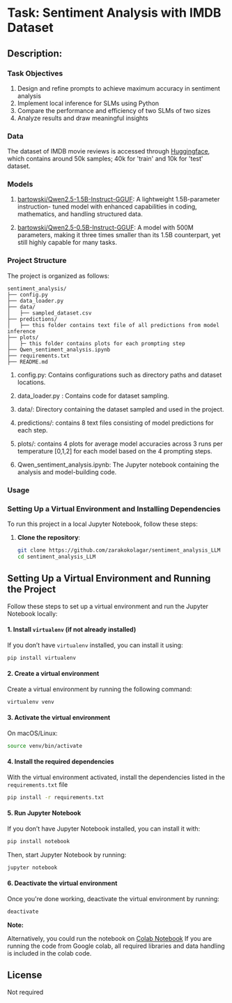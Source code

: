 # Task: Sentiment Analysis with IMDB Dataset 

## Description:

### Task Objectives

1. Design and refine prompts to achieve maximum accuracy in sentiment analysis
2. Implement local inference for SLMs using Python
3. Compare the performance and efficiency of two SLMs of two sizes
4. Analyze results and draw meaningful insights



### Data

The dataset of IMDB movie reviews is accessed through [Huggingface](https://huggingface.co/datasets/ajaykarthick/imdb-movie-reviews), which contains around 50k samples; 40k for 'train' and 10k for 'test' dataset.

### Models 

1. [bartowski/Qwen2.5-1.5B-Instruct-GGUF](https://huggingface.co/bartowski/Qwen2.5-1.5B-Instruct-GGUF/blob/main/Qwen2.5-1.5B-Instruct-Q5_K_M.gguf): A lightweight 1.5B-parameter instruction-
tuned model with enhanced capabilities in coding, mathematics, and handling structured data.


2. [bartowski/Qwen2.5-0.5B-Instruct-GGUF](https://huggingface.co/bartowski/Qwen2.5-0.5B-Instruct-GGUF/blob/main/Qwen2.5-0.5B-Instruct-Q5_K_M.gguf): A model with 500M parameters, making it
three times smaller than its 1.5B counterpart, yet still highly capable for many tasks.


### Project Structure

The project is organized as follows:

    sentiment_analysis/
    ├── config.py
    ├── data_loader.py
    ├── data/
    │   ├── sampled_dataset.csv
    ├── predictions/
    │   ├── this folder contains text file of all predictions from model inference
    ├── plots/
    │   ├─ this folder contains plots for each prompting step
    ├── Qwen_sentiment_analysis.ipynb
    ├── requirements.txt
    ├── README.md

1. config.py: Contains configurations such as directory paths and dataset locations.

2. data_loader.py : Contains code for dataset sampling.

3. data/: Directory containing the dataset sampled and used in the project.

4. predictions/: contains 8 text files consisting of model predictions for each step.

5. plots/: contains 4 plots for average model accuracies across 3 runs per temperature [0,1,2] for each model based on the 4 prompting steps.

6. Qwen_sentiment_analysis.ipynb: The Jupyter notebook containing the analysis and model-building code.  


### Usage

### Setting Up a Virtual Environment and Installing Dependencies

To run this project in a local Jupyter Notebook, follow these steps:

1. **Clone the repository**:
   ```bash
   git clone https://github.com/zarakokolagar/sentiment_analysis_LLM
   cd sentiment_analysis_LLM  

## Setting Up a Virtual Environment and Running the Project

Follow these steps to set up a virtual environment and run the Jupyter Notebook locally:

#### 1. Install `virtualenv` (if not already installed)

If you don’t have `virtualenv` installed, you can install it using:

```bash
pip install virtualenv
```

#### 2. Create a virtual environment
Create a virtual environment by running the following command:
```bash
virtualenv venv
```
#### 3. Activate the virtual environment
On macOS/Linux:

```bash
source venv/bin/activate
```
#### 4. Install the required dependencies
With the virtual environment activated, install the dependencies listed in the `requirements.txt` file

```bash
pip install -r requirements.txt
```

#### 5. Run Jupyter Notebook
If you don’t have Jupyter Notebook installed, you can install it with:
```bash
pip install notebook
```
Then, start Jupyter Notebook by running:

```bash
jupyter notebook
```

#### 6. Deactivate the virtual environment
Once you're done working, deactivate the virtual environment by running:

```bash
deactivate
```

**Note:**

Alternatively, you could run the notebook on [Colab Notebook](https://colab.research.google.com/drive/1UWiUKyRz0HgGtB_frLV6Kl0MMb7J25Kg#scrollTo=ihomXxB4Svsk&uniqifier=1)
If you are running the code from Google colab, all required libraries and data handling is included in the colab code.



## License 

Not required